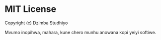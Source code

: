 # MIT License
Copyright (c) Dzimba Studhiyo

Mvumo inopihwa, mahara, kune chero munhu anowana kopi
yeiyi softiwe. 
